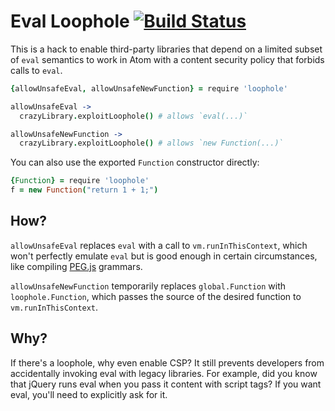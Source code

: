 # Eval Loophole [![Build Status](https://travis-ci.org/atom/loophole?branch=master)](https://travis-ci.org/atom/loophole)

This is a hack to enable third-party libraries that depend on a limited subset
of `eval` semantics to work in Atom with a content security policy that forbids
calls to `eval`.

```coffee
{allowUnsafeEval, allowUnsafeNewFunction} = require 'loophole'

allowUnsafeEval ->
  crazyLibrary.exploitLoophole() # allows `eval(...)`

allowUnsafeNewFunction ->
  crazyLibrary.exploitLoophole() # allows `new Function(...)`
```

You can also use the exported `Function` constructor directly:

```coffee
{Function} = require 'loophole'
f = new Function("return 1 + 1;")
```

## How?

`allowUnsafeEval` replaces `eval` with a call to `vm.runInThisContext`, which
won't perfectly emulate `eval` but is good enough in certain circumstances, like
compiling [PEG.js][peg-js] grammars.

`allowUnsafeNewFunction` temporarily replaces `global.Function` with
`loophole.Function`, which passes the source of the desired function to
`vm.runInThisContext`.

## Why?

If there's a loophole, why even enable CSP? It still prevents developers from
accidentally invoking eval with legacy libraries. For example, did you know that
jQuery runs eval when you pass it content with script tags? If you want eval,
you'll need to explicitly ask for it.

[peg-js]: http://pegjs.majda.cz/
